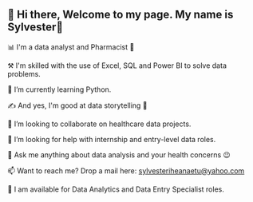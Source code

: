 ## 👋 Hi there, Welcome to my page. My name is Sylvester🙂


 📊 I'm a data analyst and Pharmacist 💊

⚒️ I'm skilled with the use of Excel, SQL and  Power BI to solve data problems.
 
🌱 I’m currently learning Python.

✍️ And yes, I'm good at data storytelling 📜

👯 I’m looking to collaborate on healthcare data projects.

🤔 I’m looking for help with internship and entry-level data roles.

💬 Ask me anything about data analysis and your health concerns 😉

📫 Want to reach me? Drop a mail here: sylvesteriheanaetu@yahoo.com

📍  I am available for Data Analytics and Data Entry Specialist roles.

